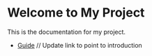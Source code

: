 # Welcome to My Project

This is the documentation for my project.

- [Guide](./guide/introduction.md) // Update link to point to introduction